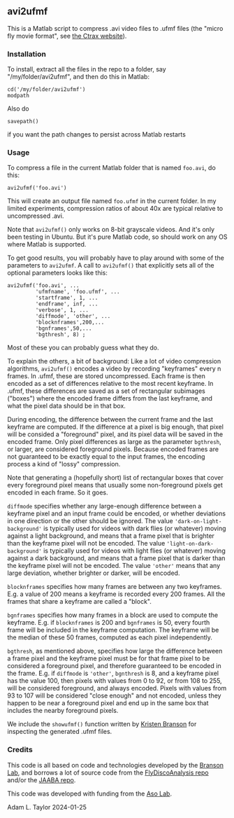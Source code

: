 ## avi2ufmf

This is a Matlab script to compress .avi video files to .ufmf files
(the "micro fly movie format", see [the Ctrax
website](https://ctrax.sourceforge.net/)).

### Installation

To install, extract all the files in the repo to a folder, say
"/my/folder/avi2ufmf", and then do this in Matlab:
```
cd('/my/folder/avi2ufmf')
modpath
```
Also do
```
savepath()
```
if you want the path changes to persist across Matlab restarts

### Usage

To compress a file in the current Matlab folder that is named
`foo.avi`, do this:
```
avi2ufmf('foo.avi')
```
This will create an output file named `foo.ufmf` in the current
folder.  In my limited experiments, compression ratios of about 40x are
typical relative to uncompressed .avi.

Note that `avi2ufmf()` only works on 8-bit grayscale videos.  And it's
only been testing in Ubuntu.  But it's pure Matlab code, so should
work on any OS where Matlab is supported.  

To get good results, you will probably have to play around with some
of the parameters to `avi2ufmf`.  A call to `avi2ufmf()` that
explicitly sets all of the optional parameters looks like this:
```
avi2ufmf('foo.avi', ...
         'ufmfname', 'foo.ufmf', ...
         'startframe', 1, ...
         'endframe', inf, ...
         'verbose', 1, ...
         'diffmode', 'other', ...
         'blocknframes',200,...
         'bgnframes',50,...
         'bgthresh', 8) ;
```

Most of these you can probably guess what they do.

To explain the others, a bit of background: Like a lot of video
compression algorithms, `avi2ufmf()` encodes a video by recording
"keyframes" every n frames.  In .ufmf, these are stored uncompressed.
Each frame is then encoded as a set of differences relative to the
most recent keyframe.  In .ufmf, these differences are saved as a set
of rectangular subimages ("boxes") where the encoded frame differs
from the last keyframe, and what the pixel data should be in that box.

During encoding, the difference between the current frame and the last
keyframe are computed.  If the difference at a pixel is big enough,
that pixel will be consided a "foreground" pixel, and its pixel data
will be saved in the encoded frame.  Only pixel differences as large
as the parameter `bgthresh`, or larger, are considered foreground
pixels.  Because encoded frames are not guaranteed to be exactly equal
to the input frames, the encoding process a kind of "lossy"
compression.

Note that generating a (hopefully short) list of rectangular boxes
that cover every foreground pixel means that usually some
non-foreground pixels get encoded in each frame.  So it goes.

`diffmode` specifies whether any large-enough difference between a
keyframe pixel and an input frame could be encoded, or whether
deviations in one direction or the other should be ignored.  The value
`'dark-on-light-background'` is typically used for videos with dark
flies (or whatever) moving against a light background, and means that
a frame pixel that is brighter than the keyframe pixel will not be
encoded.  The value `'light-on-dark-background'` is typically used for
videos with light flies (or whatever) moving against a dark
background, and means that a frame pixel that is darker than the
keyframe pixel will not be encoded.  The value `'other'` means that
any large deviation, whether brighter or darker, will be encoded.

`blocknframes` specifies how many frames are between any two keyframes.
E.g. a value of 200 means a keyframe is recorded every 200 frames.
All the frames that share a keyframe are called a "block".

`bgnframes` specifies how many frames in a block are used to compute
the keyframe.  E.g. if `blocknframes` is 200 and `bgnframes` is 50,
every fourth frame will be included in the keyframe computation.  The
keyframe will be the median of these 50 frames, computed as each pixel
independently.

`bgthresh`, as mentioned above, specifies how large the difference
between a frame pixel and the keyframe pixel must be for that frame
pixel to be considered a foreground pixel, and therefore guaranteed to
be encoded in the frame.  E.g. if `diffmode` is `'other'`, `bgnthresh`
is 8, and a keyframe pixel has the value 100, then pixels with values
from 0 to 92, or from 108 to 255, will be considered foreground, and
always encoded.  Pixels with values from 93 to 107 will be considered
"close enough" and not encoded, unless they happen to be near a
foreground pixel and end up in the same box that includes the nearby
foreground pixels.

We include the `showufmf()` function written by [Kristen
Branson](https://www.janelia.org/people/kristin-branson) for
inspecting the generated .ufmf files.

### Credits

This code is all based on code and technologies developed by the
[Branson Lab](https://www.janelia.org/lab/branson-lab), and borrows a
lot of source code from the [FlyDiscoAnalysis
repo](https://github.com/kristinbranson/FlyDiscoAnalysis/) and/or the
[JAABA repo](https://github.com/kristinbranson/JAABA).

This code was developed with funding from the [Aso
Lab](https://www.janelia.org/lab/aso-lab).

Adam L. Taylor
2024-01-25

